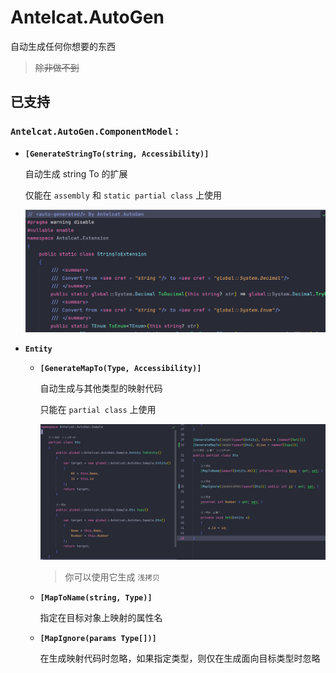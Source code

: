 # Antelcat.AutoGen

自动生成任何你想要的东西
> ~~除非做不到~~

## 已支持

### `Antelcat.AutoGen.ComponentModel` :  

+ **`[GenerateStringTo(string, Accessibility)]`**

    自动生成 string To 的扩展

    仅能在 `assembly` 和 `static partial class` 上使用

    ![GenerateStringTo](./docs/GenerateStringTo.png)

+ **`Entity`**

  + **`[GenerateMapTo(Type, Accessibility)]`**

    自动生成与其他类型的映射代码

    只能在 `partial class` 上使用

    ![GenerateStringTo](./docs/GenerateMapTo.png)

    > 你可以使用它生成 `浅拷贝`

  + **`[MapToName(string, Type)]`**

    指定在目标对象上映射的属性名

  + **`[MapIgnore(params Type[])]`**

    在生成映射代码时忽略，如果指定类型，则仅在生成面向目标类型时忽略
